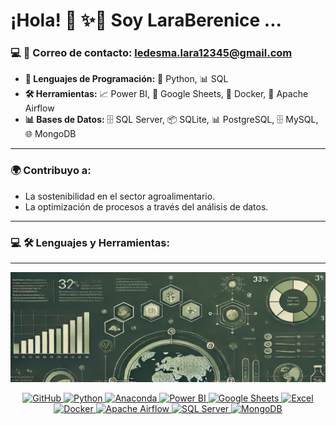 # ¡Hola! 👋 ✨🔭 Soy LaraBerenice ...

### 💻 **📧 Correo de contacto:**  ledesma.lara12345@gmail.com

- **🔧 Lenguajes de Programación:** 🐍 Python, 📊 SQL
- **🛠 Herramientas:** 📈 Power BI, 📅 Google Sheets, 🐳 Docker, 🚀 Apache Airflow
- **📊 Bases de Datos:** 🗄️ SQL Server, 📦 SQLite, 📊 PostgreSQL, 🗄️ MySQL, 🌐 MongoDB

---
### 🌍 Contribuyo a:
- La sostenibilidad en el sector agroalimentario.
- La optimización de procesos a través del análisis de datos.

---
### **💻 🛠 Lenguajes y Herramientas:**
---
<p align="center">
    <img src="https://github.com/LaraBerenice/Repo_Imagenes/blob/main/xx.png" alt="Imagen Principal" style="max-width: 100%; height: auto;">
</p>

<p align="center">
    <a href="git_hub">
        <img src="https://github.com/user-attachments/assets/70bb8b8e-b3ce-48a3-ae6f-5c4cb1db8434" alt="GitHub" width="60" height="60">
    </a>
    <a href="ENLACE_Python">
        <img src="https://img.icons8.com/?size=80&id=13441&format=png&color=000000" alt="Python" width="60" height="60">
    </a>
    <a href="ENLACE_ANACONDA">
        <img src="https://github.com/user-attachments/assets/da3b70cd-0db3-49db-9d32-b3a42853b53f" alt="Anaconda" width="60" height="60">
    </a>
    <a href="ENLACE_POWER_BI">
        <img src="https://img.icons8.com/?size=80&id=qYfwpsRXEcpc&format=png&color=000000" alt="Power BI" width="60" height="60">
    </a>
    <a href="ENLACE_GOOGLE_SHEETS">
        <img src="https://img.icons8.com/?size=80&id=30461&format=png&color=000000" alt="Google Sheets" width="60" height="60">
    </a>
    <a href="ENLACE_EXCEL">
        <img src="https://img.icons8.com/?size=100&id=UECmBSgBOvPT&format=png&color=000000" alt="Excel" width="60" height="60">
    </a>
    <a href="ENLACE_DOCKER">
        <img src="https://img.icons8.com/?size=80&id=cdYUlRaag9G9&format=png&color=000000" alt="Docker" width="60" height="60">
    </a>
    <a href="ENLACE_APACHE_AIRFLOW">
        <img src="https://github.com/user-attachments/assets/8ff6532e-81c5-4abc-bb0a-dea8e6cf0c79" alt="Apache Airflow" width="60" height="60">
    </a>
    <a href="ENLACE_SQL_SERVER">
        <img src="https://img.icons8.com/?size=80&id=uOsDUfEtcu5S&format=png&color=000000" alt="SQL Server" width="60" height="60">
    </a>
    <a href="ENLACE_MONGODB">
        <img src="https://github.com/user-attachments/assets/404c6695-7ff9-421e-bf46-a3cb714f1521" alt="MongoDB" width="60" height="60">
    </a>
</p>

